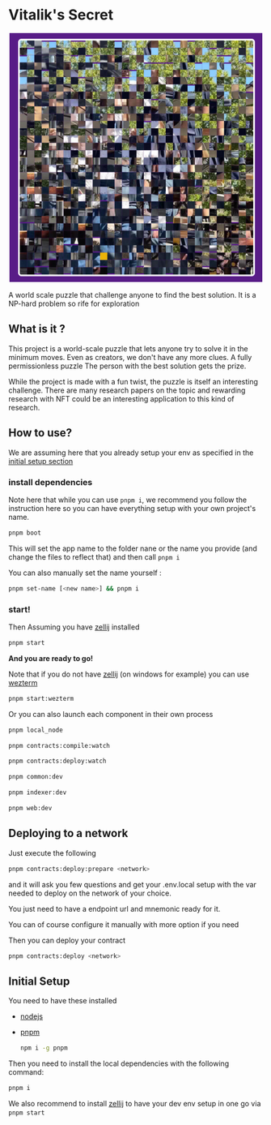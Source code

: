 # Vitalik's Secret

<p align="center">
  <a href="https://vitalik-secret.vercel.app">
    <img src="docs/public/screenshot32x32.png" alt="Vitalik's Secret Logo" width="500">
  </a>
</p>

A world scale puzzle that challenge anyone to find the best solution. It is a NP-hard problem so rife for exploration

## What is it ?

This project is a world-scale puzzle that lets anyone try to solve it in the minimum moves. Even as creators, we don't have any more clues. A fully permissionless puzzle
The person with the best solution gets the prize.

While the project is made with a fun twist, the puzzle is itself an interesting challenge. There are many research papers on the topic and rewarding research with NFT could be an interesting application to this kind of research.

## How to use?

We are assuming here that you already setup your env as specified in the [initial setup section](#initial-setup)

### install dependencies

Note here that while you can use `pnpm i`, we recommend you follow the instruction here so you can have everything setup with your own project's name.

```bash
pnpm boot
```

This will set the app name to the folder nane or the name you provide (and change the files to reflect that) and then call `pnpm i`

You can also manually set the name yourself :

```bash
pnpm set-name [<new name>] && pnpm i
```

### start!

Then Assuming you have [zellij](https://zellij.dev/) installed

```bash
pnpm start
```

**And you are ready to go!**

Note that if you do not have [zellij](https://zellij.dev/) (on windows for example) you can use [wezterm](https://wezfurlong.org/wezterm/index.html)

```bash
pnpm start:wezterm
```

Or you can also launch each component in their own process

```bash
pnpm local_node
```

```bash
pnpm contracts:compile:watch
```

```bash
pnpm contracts:deploy:watch
```

```bash
pnpm common:dev
```

```bash
pnpm indexer:dev
```

```bash
pnpm web:dev
```

## Deploying to a network

Just execute the following

```bash
pnpm contracts:deploy:prepare <network>
```

and it will ask you few questions and get your .env.local setup with the var needed to deploy on the network of your choice.

You just need to have a endpoint url and mnemonic ready for it.

You can of course configure it manually with more option if you need

Then you can deploy your contract

```bash
pnpm contracts:deploy <network>
```

## Initial Setup

You need to have these installed

- [nodejs](https://nodejs.org/en)

- [pnpm](https://pnpm.io/)

  ```bash
  npm i -g pnpm
  ```

Then you need to install the local dependencies with the following command:

```bash
pnpm i
```

We also recommend to install [zellij](https://zellij.dev/) to have your dev env setup in one go via `pnpm start`

